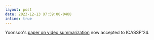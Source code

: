 ```yaml
---
layout: post
date: 2023-12-13 07:59:00-0400
inline: true
---
```


Yoonsoo's [paper on video summarization](https://arxiv.org/abs/2309.09405) now accepted to ICASSP'24.




